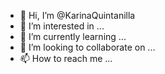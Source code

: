- 👋 Hi, I’m @KarinaQuintanilla
- 👀 I’m interested in ...
- 🌱 I’m currently learning ...
- 💞️ I’m looking to collaborate on ...
- 📫 How to reach me ...

<!---
KarinaQuintanilla/KarinaQuintanilla is a ✨ special ✨ repository because its `README.md` (this file) appears on your GitHub profile.
You can click the Preview link to take a look at your changes.
--->
